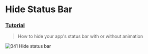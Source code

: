 # Hide Status Bar
 ### [Tutorial](https://designcode.io/swiftui-handbook-hide-status-bar)
> How to hide your app's status bar with or without animation

![041  Hide status bar](https://github.com/mrgsdev/mrgsdev/assets/157994617/a6bcf22e-2bfb-45f9-8898-2007149d60f4)
 